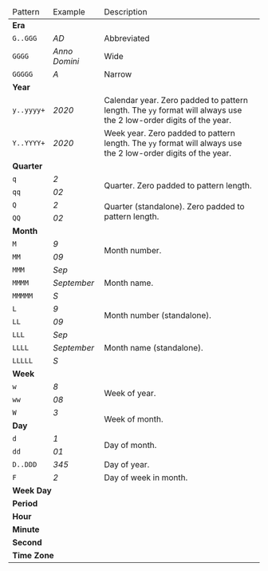 <table>
    <thead>
        <tr>
            <td>Pattern</td>
            <td>Example</td>
            <td>Description</td>
        </tr>
    </thead>
    <tbody>
        <tr>
            <td colspan="3"><strong>Era</strong></td>
        </tr>
        <tr>
            <td><code>G..GGG</code></td>
            <td><em>AD</em></td>
            <td>Abbreviated</td>
        </tr>
        <tr>
            <td><code>GGGG</code></td>
            <td><em>Anno Domini</em></td>
            <td>Wide</td>
        </tr>
        <tr>
            <td><code>GGGGG</code></td>
            <td><em>A</em></td>
            <td>Narrow</td>
        </tr>
        <tr>
            <td colspan="3"><strong>Year</strong></td>
        </tr>
        <tr>
            <td><code>y..yyyy+</code></td>
            <td><em>2020</em></td>
            <td>Calendar year. Zero padded to pattern length. The <code>yy</code> format will always use the 2 low-order digits of the year.</td>
        </tr>
        <tr>
            <td><code>Y..YYYY+</code></td>
            <td><em>2020</em></td>
            <td>Week year. Zero padded to pattern length. The <code>yy</code> format will always use the 2 low-order digits of the year.</td>
        </tr>
        <tr>
            <td colspan="3"><strong>Quarter</strong></td>
        </tr>
        <tr>
            <td><code>q</code></td>
            <td><em>2</em></td>
            <td rowspan="2">Quarter. Zero padded to pattern length.</td>
        </tr>
        <tr>
            <td><code>qq</code></td>
            <td><em>02</em></td>
        </tr>
        <tr>
            <td><code>Q</code></td>
            <td><em>2</em></td>
            <td rowspan="2">Quarter (standalone). Zero padded to pattern length.</td>
        </tr>
        <tr>
            <td><code>QQ</code></td>
            <td><em>02</em></td>
        </tr>
        <tr>
            <td colspan="3"><strong>Month</strong></td>
        </tr>
        <tr>
            <td><code>M</code></td>
            <td><em>9</em></td>
            <td rowspan="2">Month number.</td>
        </tr>
        <tr>
            <td><code>MM</code></td>
            <td><em>09</em></td>
        </tr>
        <tr>
            <td><code>MMM</code></td>
            <td><em>Sep</em></td>
            <td rowspan="3">Month name.</td>
        </tr>
        <tr>
            <td><code>MMMM</code></td>
            <td><em>September</em></td>
        </tr>
        <tr>
            <td><code>MMMMM</code></td>
            <td><em>S</em></td>
        </tr>
        <tr>
            <td><code>L</code></td>
            <td><em>9</em></td>
            <td rowspan="2">Month number (standalone).</td>
        </tr>
        <tr>
            <td><code>LL</code></td>
            <td><em>09</em></td>
        </tr>
        <tr>
            <td><code>LLL</code></td>
            <td><em>Sep</em></td>
            <td rowspan="3">Month name (standalone).</td>
        </tr>
        <tr>
            <td><code>LLLL</code></td>
            <td><em>September</em></td>
        </tr>
        <tr>
            <td><code>LLLLL</code></td>
            <td><em>S</em></td>
        </tr>
        <tr>
            <td colspan="3"><strong>Week</strong></td>
        </tr>
        <tr>
            <td><code>w</code></td>
            <td><em>8</em></td>
            <td rowspan="2">Week of year.</td>
        </tr>
        <tr>
            <td><code>ww</code></td>
            <td><em>08</em></td>
        </tr>
        <tr>
            <td><code>W</code></td>
            <td><em>3</em></td>
            <td rowspan="2">Week of month.</td>
        </tr>
        <tr>
            <td colspan="3"><strong>Day</strong></td>
        </tr>
        <tr>
            <td><code>d</code></td>
            <td><em>1</em></td>
            <td rowspan="2">Day of month.</td>
        </tr>
        <tr>
            <td><code>dd</code></td>
            <td><em>01</em></td>
        </tr>
        <tr>
            <td><code>D..DDD</code></td>
            <td><em>345</em></td>
            <td>Day of year.</td>
        </tr>
        <tr>
            <td><code>F</code></td>
            <td><em>2</em></td>
            <td>Day of week in month.</td>
        </tr>
        <tr>
            <td colspan="3"><strong>Week Day</strong></td>
        </tr>
        <tr>
            <td colspan="3"><strong>Period</strong></td>
        </tr>
        <tr>
            <td colspan="3"><strong>Hour</strong></td>
        </tr>
        <tr>
            <td colspan="3"><strong>Minute</strong></td>
        </tr>
        <tr>
            <td colspan="3"><strong>Second</strong></td>
        </tr>
        <tr>
            <td colspan="3"><strong>Time Zone</strong></td>
        </tr>
    </tbody>
</table>